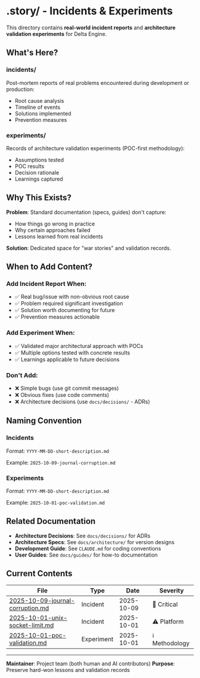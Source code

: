 # .story/ - Incidents & Experiments

This directory contains **real-world incident reports** and **architecture validation experiments** for Delta Engine.

## What's Here?

### incidents/
Post-mortem reports of real problems encountered during development or production:
- Root cause analysis
- Timeline of events
- Solutions implemented
- Prevention measures

### experiments/
Records of architecture validation experiments (POC-first methodology):
- Assumptions tested
- POC results
- Decision rationale
- Learnings captured

## Why This Exists?

**Problem**: Standard documentation (specs, guides) don't capture:
- How things go wrong in practice
- Why certain approaches failed
- Lessons learned from real incidents

**Solution**: Dedicated space for "war stories" and validation records.

## When to Add Content?

### Add Incident Report When:
- ✅ Real bug/issue with non-obvious root cause
- ✅ Problem required significant investigation
- ✅ Solution worth documenting for future
- ✅ Prevention measures actionable

### Add Experiment When:
- ✅ Validated major architectural approach with POCs
- ✅ Multiple options tested with concrete results
- ✅ Learnings applicable to future decisions

### Don't Add:
- ❌ Simple bugs (use git commit messages)
- ❌ Obvious fixes (use code comments)
- ❌ Architecture decisions (use `docs/decisions/` - ADRs)

## Naming Convention

### Incidents
Format: `YYYY-MM-DD-short-description.md`

Example: `2025-10-09-journal-corruption.md`

### Experiments
Format: `YYYY-MM-DD-short-description.md`

Example: `2025-10-01-poc-validation.md`

## Related Documentation

- **Architecture Decisions**: See `docs/decisions/` for ADRs
- **Architecture Specs**: See `docs/architecture/` for version designs
- **Development Guide**: See `CLAUDE.md` for coding conventions
- **User Guides**: See `docs/guides/` for how-to documentation

## Current Contents

| File | Type | Date | Severity |
|------|------|------|----------|
| [2025-10-09-journal-corruption.md](incidents/2025-10-09-journal-corruption.md) | Incident | 2025-10-09 | 🔴 Critical |
| [2025-10-01-unix-socket-limit.md](incidents/2025-10-01-unix-socket-limit.md) | Incident | 2025-10-01 | ⚠️ Platform |
| [2025-10-01-poc-validation.md](experiments/2025-10-01-poc-validation.md) | Experiment | 2025-10-01 | ℹ️ Methodology |

---

**Maintainer**: Project team (both human and AI contributors)
**Purpose**: Preserve hard-won lessons and validation records
